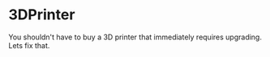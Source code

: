 # 3DPrinter
You shouldn't have to buy a 3D printer that immediately requires upgrading. Lets fix that.
